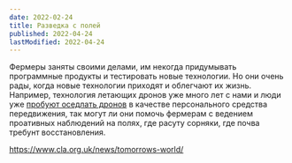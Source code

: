```yaml
---
date: 2022-02-24
title: Разведка с полей
published: 2022-04-24
lastModified: 2022-04-24
---
```


Фермеры заняты своими делами, им некогда придумывать программные продукты и тестировать новые технологии. Но они очень рады, когда новые технологии приходят и облегчают их жизнь. Например, технология летающих дронов уже много лет с нами и люди уже [пробуют оседлать дронов](https://www.youtube.com/watch?v=6xJ27BtlM0c) в качестве персонального средства передвижения, так могут ли они помочь фермерам с ведением проативных наблюдений на полях, где расуту сорняки, где почва требунт восстановления.


https://www.cla.org.uk/news/tomorrows-world/